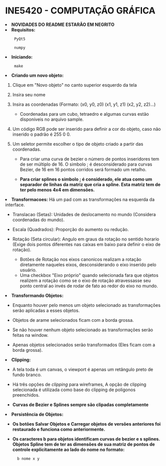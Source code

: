 
# INE5420 - COMPUTAÇÃO GRÁFICA

<li><strong>NOVIDADES DO README ESTARÃO EM NEGRITO</strong></li>


<li><STRONG>Requisitos:</STRONG></li>

        PyQt5

        numpy

<li><strong>Iniciando:</strong></li>

        make

<li><strong>Criando um novo objeto:</strong></li>

  

1. Clique em "Novo objeto" no canto superior esquerdo da tela

2. Insira seu nome

3. Insira as coordenadas (Formato: (x0, y0, z0) (x1, y1, z1) (x2, y2, z2)...)
    - Coordenadas para um cubo, tetraedro e algumas curvas estão disponíveis no arquivo sample.

4. Um código RGB pode ser inserido para definir a cor do objeto, caso não inserido o padrão é 255 0 0.

5. Um seletor permite escolher o tipo de objeto criado a partir das coordenadas.

    - Para criar uma curva de bezier o número de pontos inseridores tem de ser múltiplo de 16. O simbolo ; é desconsiderado para curvas Bezier, de 16 em 16 pontos corridos será formado um retalho.

    - <strong> Para criar splines o simbolo ; é considerado, ele atua como um separador de linhas da matriz que cria a spline. Esta matriz tem de ter pelo menos 4x4 em dimensões.</strong>


<li><strong>Transformacoes:</strong> Há um pad com as transformações na esquerda da interface.</li>

  

- Translacao (Setas): Unidades de deslocamento no mundo (Considera coordenadas do mundo).

- Escala (Quadrados): Proporção do aumento ou redução.

- Rotação (Seta circular): Angulo em graus da rotação no sentido horario (Exige dois pontos diferentes nas caixas em baixo para definir o eixo de rotação).
    -  Botões de Rotação nos eixos canonicos realizam a rotação diretamente naqueles eixos, desconsiderando o eixo inserido pelo usuário.
    - Uma checkbox "Eixo próprio" quando selecionada fara que objetos realizem a rotação como se o eixo de rotação atravessasse seu ponto central ao invés de rodar de fato ao redor do eixo no mundo.

  

<li><strong>Transformando Objetos:</strong></li>

  

- Enquanto houver pelo menos um objeto selecionado as transformações serão aplicadas a esses objetos.

- Objetos de arame selecionados ficam com a borda grossa.

- Se não houver nenhum objeto selecionado as transformações serão feitas na window.

- Apenas objetos selecionados serão transformados (Eles ficam com a borda grossa).

<li><strong>Clipping:</li></strong>


- A tela toda é um canvas, o viewport é apenas um retângulo preto de fundo branco.

- Há três opções de *clipping* para wireframes, A opção de clipping selecionada é utilizada como base do clipping de poligonos preenchidos.

- <strong> Curvas de Bezier e Splines sempre são clipadas completamente </strong>

<li><strong>Persistência de Objetos:</li></strong>

- <strong>Os botões Salvar Objetos e Carregar objetos de versões anteriores foi restaurado e funciona como anteriormente.</strong>

- <strong>Os caracteres b para objetos identificam curvas de bezier e s splines. Objetos Spline tem de ter as dimensões de sua matriz de pontos de controle explicitamente ao lado do nome no formato:</strong>
        
        b nome x y



